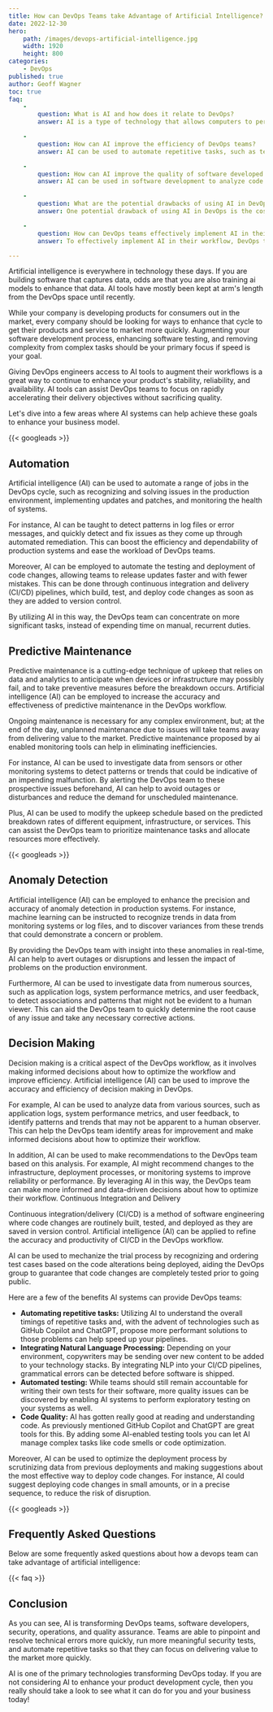 ```yaml
---
title: How can DevOps Teams take Advantage of Artificial Intelligence?
date: 2022-12-30 
hero: 
    path: /images/devops-artificial-intelligence.jpg
    width: 1920
    height: 800
categories:
    - DevOps
published: true
author: Geoff Wagner
toc: true
faq:
    - 
        question: What is AI and how does it relate to DevOps?
        answer: AI is a type of technology that allows computers to perform tasks that typically require human intelligence, such as learning, problem-solving, and decision making. In the context of DevOps, AI can be used to automate and optimize various processes, such as testing, deployment, and monitoring.

    - 
        question: How can AI improve the efficiency of DevOps teams?
        answer: AI can be used to automate repetitive tasks, such as testing and deployment, freeing up time for developers to focus on more important tasks. AI can also be used to optimize processes, such as build and deployment times, improving the overall efficiency of the team.

    - 
        question: How can AI improve the quality of software developed by DevOps teams?
        answer: AI can be used in software development to analyze code as it is being written, providing real-time feedback and suggestions to improve code quality. AI can also be used to analyze logs and identify patterns and trends, helping to identify and troubleshoot issues more efficiently.

    - 
        question: What are the potential drawbacks of using AI in DevOps?
        answer: One potential drawback of using AI in DevOps is the cost of implementing and maintaining the technology. In addition, there may be a learning curve associated with using AI, as team members may need to familiarize themselves with the technology and how to use it effectively. Finally, there may be concerns about bias in AI algorithms, which can impact the accuracy and fairness of the results generated by the technology.

    - 
        question: How can DevOps teams effectively implement AI in their workflow?
        answer: To effectively implement AI in their workflow, DevOps teams should carefully consider their needs and goals, and select the AI system and technologies that will best meet those needs. It may also be helpful to have team members trained in AI and machine learning, as well as to establish clear guidelines and best practices for using the technology.

---
```


Artificial intelligence is everywhere in technology these days. If you are building software that captures data, odds are that you are also training ai models to enhance that data. AI tools have mostly been kept at arm's length from the DevOps space until recently.

While your company is developing products for consumers out in the market, every company should be looking for ways to enhance that cycle to get their products and service to market more quickly. Augmenting your software development process, enhancing software testing, and removing complexity from complex tasks should be your primary focus if speed is your goal.

Giving DevOps engineers access to AI tools to augment their workflows is a great way to continue to enhance your product's stability, reliability, and availability. AI tools can assist DevOps teams to focus on rapidly accelerating their delivery objectives without sacrificing quality.

Let's dive into a few areas where AI systems can help achieve these goals to enhance your business model.

{{< googleads >}}

## Automation

Artificial intelligence (AI) can be used to automate a range of jobs in the DevOps cycle, such as recognizing and solving issues in the production environment, implementing updates and patches, and monitoring the health of systems.

For instance, AI can be taught to detect patterns in log files or error messages, and quickly detect and fix issues as they come up through automated remediation. This can boost the efficiency and dependability of production systems and ease the workload of DevOps teams.

Moreover, AI can be employed to automate the testing and deployment of code changes, allowing teams to release updates faster and with fewer mistakes. This can be done through continuous integration and delivery (CI/CD) pipelines, which build, test, and deploy code changes as soon as they are added to version control.

By utilizing AI in this way, the DevOps team can concentrate on more significant tasks, instead of expending time on manual, recurrent duties.

## Predictive Maintenance

Predictive maintenance is a cutting-edge technique of upkeep that relies on data and analytics to anticipate when devices or infrastructure may possibly fail, and to take preventive measures before the breakdown occurs. Artificial intelligence (AI) can be employed to increase the accuracy and effectiveness of predictive maintenance in the DevOps workflow.

Ongoing maintenance is necessary for any complex environment, but; at the end of the day, unplanned maintenance due to issues will take teams away from delivering value to the market. Predictive maintenance proposed by ai enabled monitoring tools can help in eliminating inefficiencies.

For instance, AI can be used to investigate data from sensors or other monitoring systems to detect patterns or trends that could be indicative of an impending malfunction. By alerting the DevOps team to these prospective issues beforehand, AI can help to avoid outages or disturbances and reduce the demand for unscheduled maintenance.

Plus, AI can be used to modify the upkeep schedule based on the predicted breakdown rates of different equipment, infrastructure, or services. This can assist the DevOps team to prioritize maintenance tasks and allocate resources more effectively.

{{< googleads >}}

## Anomaly Detection

Artificial intelligence (AI) can be employed to enhance the precision and accuracy of anomaly detection in production systems. For instance, machine learning can be instructed to recognize trends in data from monitoring systems or log files, and to discover variances from these trends that could demonstrate a concern or problem.

By providing the DevOps team with insight into these anomalies in real-time, AI can help to avert outages or disruptions and lessen the impact of problems on the production environment.

Furthermore, AI can be used to investigate data from numerous sources, such as application logs, system performance metrics, and user feedback, to detect associations and patterns that might not be evident to a human viewer. This can aid the DevOps team to quickly determine the root cause of any issue and take any necessary corrective actions.

## Decision Making

Decision making is a critical aspect of the DevOps workflow, as it involves making informed decisions about how to optimize the workflow and improve efficiency. Artificial intelligence (AI) can be used to improve the accuracy and efficiency of decision making in DevOps.

For example, AI can be used to analyze data from various sources, such as application logs, system performance metrics, and user feedback, to identify patterns and trends that may not be apparent to a human observer. This can help the DevOps team identify areas for improvement and make informed decisions about how to optimize their workflow.

In addition, AI can be used to make recommendations to the DevOps team based on this analysis. For example, AI might recommend changes to the infrastructure, deployment processes, or monitoring systems to improve reliability or performance. By leveraging AI in this way, the DevOps team can make more informed and data-driven decisions about how to optimize their workflow.
Continuous Integration and Delivery

Continuous integration/delivery (CI/CD) is a method of software engineering where code changes are routinely built, tested, and deployed as they are saved in version control. Artificial intelligence (AI) can be applied to refine the accuracy and productivity of CI/CD in the DevOps workflow.

AI can be used to mechanize the trial process by recognizing and ordering test cases based on the code alterations being deployed, aiding the DevOps group to guarantee that code changes are completely tested prior to going public.

Here are a few of the benefits AI systems can provide DevOps teams:

- **Automating repetitive tasks:** Utilizing AI to understand the overall timings of repetitive tasks and, with the advent of technologies such as GitHub Copilot and ChatGPT, propose more performant solutions to those problems can help speed up your pipelines.
- **Integrating Natural Language Processing:** Depending on your environment, copywriters may be sending over new content to be added to your technology stacks. By integrating NLP into your CI/CD pipelines, grammatical errors can be detected before software is shipped.
- **Automated testing:** While teams should still remain accountable for writing their own tests for their software, more quality issues can be discovered by enabling AI systems to perform exploratory testing on your systems as well.
- **Code Quality:** AI has gotten really good at reading and understanding code. As previously mentioned GitHub Copilot and ChatGPT are great tools for this. By adding some AI-enabled testing tools you can let AI manage complex tasks like code smells or code optimization.

Moreover, AI can be used to optimize the deployment process by scrutinizing data from previous deployments and making suggestions about the most effective way to deploy code changes. For instance, AI could suggest deploying code changes in small amounts, or in a precise sequence, to reduce the risk of disruption.

{{< googleads >}}

## Frequently Asked Questions

Below are some frequently asked questions about how a devops team can take advantage of artificial intelligence:

{{< faq >}}

## Conclusion

As you can see, AI is transforming DevOps teams, software developers, security, operations, and quality assurance. Teams are able to pinpoint and resolve technical errors more quickly, run more meaningful security tests, and automate repetitive tasks so that they can focus on delivering value to the market more quickly.

AI is one of the primary technologies transforming DevOps today. If you are not considering AI to enhance your product development cycle, then you really should take a look to see what it can do for you and your business today!